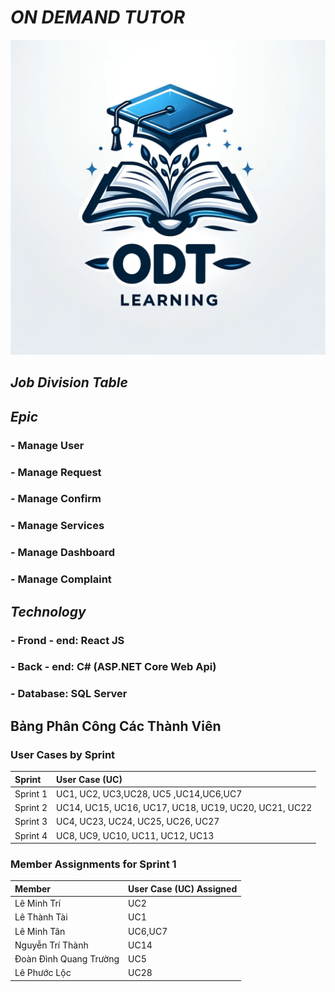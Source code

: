 # _ON DEMAND TUTOR_ 
![My Image](images/z5520680443558_906c7220fd17b60865cf37008a573767.jpg)
## ___Job Division Table___

## ___Epic___
### - Manage User 
### - Manage Request
### - Manage Confirm
### - Manage Services
### - Manage Dashboard
### - Manage Complaint

## ___Technology___
### - Frond - end: React JS
### - Back - end: C# (ASP.NET Core Web Api)
### - Database: SQL Server


## __Bảng Phân Công Các Thành Viên__
### User Cases by Sprint

| Sprint   | User Case (UC)             |
| :------- | :------------------------- |
| Sprint 1 | UC1, UC2, UC3,UC28, UC5 ,UC14,UC6,UC7    |
| Sprint 2 |UC14, UC15, UC16, UC17, UC18, UC19, UC20, UC21, UC22 |
| Sprint 3 | UC4, UC23, UC24, UC25, UC26, UC27 |
| Sprint 4 | UC8, UC9, UC10, UC11, UC12, UC13    |

### Member Assignments for Sprint 1

| Member   | User Case (UC) Assigned    |  
| :------- | :------------------------- |
| Lê Minh Trí | UC2 |  
| Lê Thành Tài | UC1 | 
| Lê Minh Tân | UC6,UC7 |
| Nguyễn Trí Thành | UC14 |
| Đoàn Đình Quang Trường | UC5 | 
| Lê Phước Lộc | UC28 |

